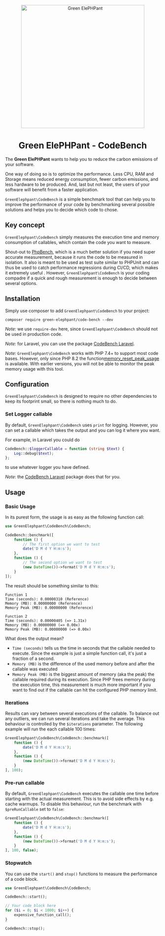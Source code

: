 <p align="center">
	<img src="./docs/images/green-elephpant-logo.svg" alt="Green ElePHPant" width="400">
</p>
<h1 align="center">Green ElePHPant - CodeBench</h1>

The **Green ElePHPant** wants to help you to reduce the carbon emissions of your software.

One way of doing so is to optimize the performance. Less CPU, RAM and Storage means reduced energy consumption, fewer 
carbon emissions, and less hardware to be produced. And, last but not least, the users of your software will benefit
from a faster application.

`GreenElephpant\CodeBench` is a simple benchmark tool that can help you to improve the performance of your code by 
benchmarking several possible solutions and helps you to decide which code to chose.

## Key concept

`GreenElephpant\CodeBench` simply measures the execution time and memory consumption of callables, which contain 
the code you want to measure. 

Shout-out to [PhpBench](https://github.com/phpbench/phpbench), which is a much better solution if you need super 
accurate measurement, because it runs the code to be measured in isolation. It also is meant to be used as test suite
similar to PHPUnit and can thus be used to catch performance regressions during CI/CD, which makes it extremely useful .
However, `GreenElephpant\CodeBench` is your coding compadre if a quick and rough measurement is enough to decide 
between several options.

## Installation

Simply use composer to add `GreenElephpant\CodeBench` to your project:

`composer require green-elephpant/code-bench --dev` 

*Note:* we use `require-dev` here, since `GreenElephpant\CodeBench` should not be used in production code.

*Note:* for Laravel, you can use the package [CodeBench Laravel](https://github.com/green-elephpant/code-bench-laravel).

*Note:* `GreenElephpant\CodeBench` works with PHP 7.4+ to support most code bases. However, only since PHP 8.2 the 
function[memory_reset_peak_usage](https://www.php.net/manual/en/function.memory-reset-peak-usage.php) is available. With
earlier versions, you will not be able to monitor the peak memory usage with this tool.

## Configuration

`GreenElephpant\CodeBench` is designed to require no other dependencies to keep its footprint small, so there is
nothing much to do.

### Set Logger callable

By default, `GreenElephpant\CodeBench` uses `print` for logging. However, you can set a callable which takes the output
and you can log it where you want.

For example, in Laravel you could do

```php
CodeBench::$loggerCallable = function (string $text) {
    Log::debug($text);
};
```

to use whatever logger you have defined.

*Note*: the [CodeBench Laravel](https://github.com/green-elephpant/code-bench-laravel) package does that for you.

## Usage

### Basic Usage

In its purest form, the usage is as easy as the following function call:

```php
use GreenElephpant\CodeBench\CodeBench;

CodeBench::benchmark([
    function () {
        // The first option we want to test    
        date('D M d Y H:m:s');
    },
    function () {
        // The second option we want to test
        (new DateTime())->format('D M d Y H:m:s');
    }
]);
```

The result should be something similar to this:

```
Function 1
Time (seconds): 0.00000310 (Reference)
Memory (MB): 0.00000000 (Reference)
Memory Peak (MB): 0.00000000 (Reference)

Function 2
Time (seconds): 0.00000405 (=> 1.31x)
Memory (MB): 0.00000000 (=> 0.00x)
Memory Peak (MB): 0.00000000 (=> 0.00x)
```

What does the output mean?

* `Time (seconds)` tells us the time in seconds that the callable needed to execute. Since the example is just a simple 
function call, it's just a fraction of a second.
* `Memory (MB)` is the difference of the used memory before and after the callable was executed
* `Memory Peak (MB)` is the biggest amount of memory (aka the peak) the callable required during its execution. Since PHP
frees memory during the execution time, this measurement is much more important if you want to find out if the callable
can hit the configured PHP memory limit.

### Iterations

Results can vary between several executions of the callable. To balance out any outliers, we can run several iterations
and take the average. This behaviour is controlled by the `$iterations` parameter. The following example will run the 
each callable 100 times: 

```php
GreenElephpant\CodeBench\CodeBench::benchmark([
    function () {
        date('D M d Y H:m:s');
    },
    function () {
        (new DateTime())->format('D M d Y H:m:s');
    }
], 100);
```

### Pre-run callable

By default, `GreenElephpant\CodeBench` executes the callable one time before starting with the actual measurement. This
is to avoid side effects by e.g. cache warmups. To disable this behaviour, run the benchmark with `$preRunCallable` set 
to `false`:

```php
GreenElephpant\CodeBench\CodeBench::benchmark([
    function () {
        date('D M d Y H:m:s');
    },
    function () {
        (new DateTime())->format('D M d Y H:m:s');
    }
], 100, false);
```

### Stopwatch

You can use the `start()` and `stop()` functions to measure the performance of a code block.

```php
use GreenElephpant\CodeBench\CodeBench;

CodeBench::start();

// Your code block here
for ($i = 0; $i < 1000; $i++) {
    expensive_function_call();
}

CodeBench::stop();
```
